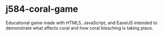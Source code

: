 # j584-coral-game
Educational game made with HTML5, JavaScript, and EaselJS intended to demonstrate what affects coral and how coral bleaching is taking place.
